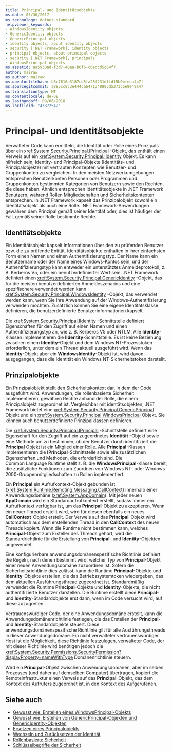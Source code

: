 ```yaml
---
title: Principal- und Identitätsobjekte
ms.date: 03/30/2017
ms.technology: dotnet-standard
helpviewer_keywords:
- WindowsIdentity objects
- GenericIdentity objects
- GenericPrincipal objects
- identity objects, about identity objects
- security [.NET Framework], identity objects
- principal objects, about principal objects
- security [.NET Framework], principals
- WindowsPrincipal objects
ms.assetid: aa5930ad-f3d7-40aa-b6f6-c6edcd5c64f7
author: mairaw
ms.author: mairaw
ms.openlocfilehash: b8c7616a3187cd5fa28f231dffd15b0bfeea4b7f
ms.sourcegitcommit: a885cc8c3e444ca6471348893d5373c6e9e49a47
ms.translationtype: MT
ms.contentlocale: de-DE
ms.lasthandoff: 09/06/2018
ms.locfileid: "43872542"
---
```

# <a name="principal-and-identity-objects"></a>Principal- und Identitätsobjekte
Verwalteter Code kann ermitteln, die Identität oder Rolle eines Prinzipals über ein <xref:System.Security.Principal.IPrincipal> -Objekt, das enthält einen Verweis auf ein <xref:System.Security.Principal.IIdentity> Objekt. Es kann hilfreich sein, Identity- und Principal-Objekte (Identitäts- und Prinzipalobjekte) mit vertrauten Konzepten wie Benutzer- und Gruppenkonten zu vergleichen. In den meisten Netzwerkumgebungen entsprechen Benutzerkonten Personen oder Programmen und Gruppenkonten bestimmten Kategorien von Benutzern sowie den Rechten, die diese haben. Ähnlich entsprechen Identitätsobjekte in .NET Framework Benutzern, während Rollen Mitgliedschaften und Sicherheitskontexten entsprechen. In .NET Framework kapselt das Prinzipalobjekt sowohl ein Identitätsobjekt als auch eine Rolle. .NET Framework-Anwendungen gewähren dem Prinzipal gemäß seiner Identität oder, dies ist häufiger der Fall, gemäß seiner Rolle bestimmte Rechte.  
  
## <a name="identity-objects"></a>Identitätsobjekte  
 Ein Identitätsobjekt kapselt Informationen über den zu prüfenden Benutzer bzw. die zu prüfende Entität. Identitätsobjekte enthalten in ihrer einfachsten Form einen Namen und einen Authentifizierungstyp. Der Name kann ein Benutzername oder der Name eines Windows-Kontos sein, und der Authentifizierungstyp kann entweder ein unterstütztes Anmeldeprotokoll, z. B. Kerberos V5, oder ein benutzerdefinierter Wert sein. .NET Framework definiert einen <xref:System.Security.Principal.GenericIdentity> -Objekt, das für die meisten benutzerdefinierten Anmeldeszenarios und eine spezifischere verwendet werden kann <xref:System.Security.Principal.WindowsIdentity> -Objekt, das verwendet werden kann, wenn Sie Ihre Anwendung auf der Windows-Authentifizierung verwenden möchten. Zusätzlich können Sie eine eigene Identitätsklasse definieren, die benutzerdefinierte Benutzerinformationen kapselt.  
  
 Die <xref:System.Security.Principal.IIdentity> -Schnittstelle definiert Eigenschaften für den Zugriff auf einen Namen und einen Authentifizierungstyp an, wie z. B. Kerberos V5 oder NTLM. Alle **Identity**-Klassen implementieren die **IIdentity**-Schnittstelle. Es ist keine Beziehung zwischen einem **Identity**-Objekt und dem Windows NT-Prozesstoken erforderlich, unter dem ein Thread aktuell ausgeführt wird. Wenn das **Identity**-Objekt aber ein **WindowsIdentity**-Objekt ist, wird davon ausgegangen, dass die Identität ein Windows NT-Sicherheitstoken darstellt.  
  
## <a name="principal-objects"></a>Prinzipalobjekte  
 Ein Prinzipalobjekt stellt den Sicherheitskontext dar, in dem der Code ausgeführt wird. Anwendungen, die rollenbasierte Sicherheit implementieren, gewähren Rechte anhand der Rolle, die einem Prinzipalobjekt zugeordnet ist. Vergleichbar mit identätsobjekten, .NET Framework bietet eine <xref:System.Security.Principal.GenericPrincipal> Objekt und ein <xref:System.Security.Principal.WindowsPrincipal> Objekt. Sie können auch benutzerdefinierte Prinzipalklassen definieren.  
  
 Die <xref:System.Security.Principal.IPrincipal> -Schnittstelle definiert eine Eigenschaft für den Zugriff auf ein zugeordnetes **Identität** -Objekt sowie eine Methode um zu bestimmen, ob der Benutzer durch identifiziert die **Principal** Objekt ist ein Mitglied einer Rolle. Alle **Principal**-Klassen implementieren die **IPrincipal**-Schnittstelle sowie alle zusätzlichen Eigenschaften und Methoden, die erforderlich sind. Die Common Language Runtime stellt z. B. die **WindowsPrincipal**-Klasse bereit, die zusätzliche Funktionen zum Zuordnen von Windows NT- oder Windows 2000-Gruppenmitgliedschaften zu Rollen implementiert.  
  
 Ein **Principal** ein Aufrufkontext-Objekt gebunden ist (<xref:System.Runtime.Remoting.Messaging.CallContext>) innerhalb einer Anwendungsdomäne (<xref:System.AppDomain>). Mit jeder neuen **AppDomain** wird ein Standardaufrufkontext erstellt, sodass immer ein Aufrufkontext verfügbar ist, um das **Principal**-Objekt zu akzeptieren. Wenn ein neuer Thread erstellt wird, wird für diesen ebenfalls ein neues **CallContext**-Objekt erstellt. Der Verweis auf das **Principal**-Objekt wird automatisch aus dem erstellenden Thread in den **CallContext** des neuen Threads kopiert. Wenn die Runtime nicht bestimmen kann, welches **Principal**-Objekt zum Ersteller des Threads gehört, wird die Standardrichtlinie für die Erstellung von **Principal**- und **Identity**-Objekten angewendet.  
  
 Eine konfigurierbare anwendungsdomänenspezifische Richtlinie definiert die Regeln, nach denen bestimmt wird, welcher Typ von **Principal**-Objekt einer neuen Anwendungsdomäne zuzuordnen ist. Sofern die Sicherheitsrichtlinie dies zulässt, kann die Runtime **Principal**-Objekte und **Identity**-Objekte erstellen, die das Betriebssystemtoken wiedergeben, das dem aktuellen Ausführungsthread zugeordnet ist. Standardmäßig verwendet die Runtime **Principal**-Objekte und **Identity**-Objekte, die nicht authentifizierte Benutzer darstellen. Die Runtime erstellt diese **Principal**- und **Identity**-Standardobjekte erst dann, wenn im Code versucht wird, auf diese zuzugreifen.  
  
 Vertrauenswürdiger Code, der eine Anwendungsdomäne erstellt, kann die Anwendungsdomänenrichtlinie festlegen, die das Erstellen der **Principal**- und **Identity**-Standardobjekte steuert. Diese anwendungsdomänenspezifische Richtlinie gilt für alle Ausführungsthreads in dieser Anwendungsdomäne. Ein nicht verwalteter vertrauenswürdiger Host ist die Möglichkeit, diese Richtlinie festzulegen, verwalteter Code, der mit dieser Richtlinie wird benötigen jedoch die <xref:System.Security.Permissions.SecurityPermission?displayProperty=nameWithType> Domänenrichtlinie steuern.  
  
 Wird ein **Principal**-Objekt zwischen Anwendungsdomänen, aber im selben Prozesses (und daher auf demselben Computer) übertragen, kopiert die Remoteinfrastruktur einen Verweis auf das **Principal**-Objekt, das dem Kontext des Aufrufers zugeordnet ist, in den Kontext des Aufgerufenen.  
  
## <a name="see-also"></a>Siehe auch

- [Gewusst wie: Erstellen eines WindowsPrincipal-Objekts](../../../docs/standard/security/how-to-create-a-windowsprincipal-object.md)  
- [Gewusst wie: Erstellen von GenericPrincipal-Objekten und GenericIdentity-Objekten](../../../docs/standard/security/how-to-create-genericprincipal-and-genericidentity-objects.md)  
- [Ersetzen eines Principalobjekts](../../../docs/standard/security/replacing-a-principal-object.md)  
- [Wechseln und Zurücksetzen der Identität](../../../docs/standard/security/impersonating-and-reverting.md)  
- [Rollenbasierte Sicherheit](../../../docs/standard/security/role-based-security.md)  
- [Schlüsselbegriffe der Sicherheit](../../../docs/standard/security/key-security-concepts.md)
